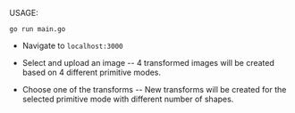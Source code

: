 USAGE:

`go run main.go`

* Navigate to `localhost:3000`
* Select and upload an image
    -- 4 transformed images will be created based on 4 different primitive modes.

* Choose one of the transforms
    -- New transforms will be created for the selected primitive mode with different number of shapes.


